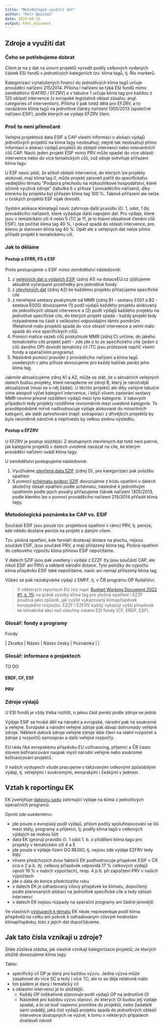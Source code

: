 ```yaml
---
title: "Metodologie využití dat"
author: "Petr Bouchal"
date: 2023-04-15
output: html_document
---
```


## Zdroje a využití dat

### Čeho se potřebujeme dobrat

Cílem je na z dat na úrovni projektů vyvodit podíly celkových vydaných částek ESI fondů v jednotlivých kategoriích tzv. klima tagů, tj. Rio markerů.

Kategorizaci vynaložených financí do jednotlivých klima tagů určuje  prováděcí nařízení 215/2014. Příloha I nařízení se týká ESI fondů mimo zemědělství (EAFRD / EFZRV) a v tabulce 1 určuje klima tag pro každou z 125 oblastí intervence (v evropské legislativě oblast zásahu; angl. categories of intervention). Příloha II pak totéž dělá pro EFZRV, a to navázáním klima tagů na jednotlivé články nařízení 1305/2013 (společné nařízení ESIF), podle kterých se výdaje EFZRV člení.

### Proč to není přímočaré

Veřejná projektová data ESIF a CAP vlastní informaci o alokaci výdajů jednotlivých projektů na klima tagy neobsahují; stejně tak neobsahují přímo informaci o alokaci výdajů projektů do oblastí intervencí nebo relevantních cílů CAP. Navíc jeden projekt ESIF mimo PRV může spadat do více oblastí intervence nebo do více tematických cílů, což oboje ovlivňuje přiřazení klima tagu.

U ESF navíc platí, že ačkoli oblasti intervence, do kterých lze projekty alokovat, mají klima tag 0, může projekt zároveň patřit do specifického vedlejšího tématu "Podpora přechodu na nízkouhlíkové hospodářství, které účinně využívá zdroje" (tabulka 6 v příloze 1 prováděcího nařízení), díky kterému by projektu byl přiřazen klima tag 100 %. Takové přiřazení ale nelze u českých projektů ESF nijak dovodit.

Systém alokace klimatagů navíc zahrnuje další pravidlo (čl. 1, odst. 1 (b) prováděcího nařízení), které vyžaduje další napojení dat. Pro výdaje, které jsou v tematickém cíli 4 nebo 5 (TC je 11, je to hlavní obsahové členění cílů ESIF), lze počítat klima tag 40 %, i pokud spadá do oblasti intervence, pro kterou je stanoven klima tag 40 %. Opět ale z veřejných dat nelze přímo přiřadit projekt k tematickému cíli.

### Jak to děláme

#### Postup u EFRR, FS a ESF

Proto postupujeme u ESIF mimo zemědělství následovně:

1. z [veřejných dat o výdajích ESIF](https://dotaceeu.cz/cs/statistiky-a-analyzy/seznam-operaci-(prijemcu)) (zdroj A1) na dotaceEU.cz zjišťujeme aktuálně vyčerpané prostředky pro jednotlivé fondy
2. z [otevřených dat](https://data.gov.cz/datov%C3%A1-sada?iri=https://data.gov.cz/zdroj/datov%C3%A9-sady/66002222/af32ce8f398945f72b65a7215e2ec78e) (zdroj A2) ke každému projektu přiřazujeme specifické cíle
3. z neveřejné sestavy poskytnuté od MMR (zdroj B1 - sestavy E001 a B2 - sestava E005) dovozujeme (1) podíl výdajů každého projektu alokovaný do jednotlivých oblastí intervence a (2) podíl výdajů každého projektu na jednotlivé specifické cíle, do kterých projekt spadá - každý projekt tedy rozpadneme na části s velikostmi odpovídajími těmto poměrům. (Relativně málo projektů spadá do více oblastí intervence a velmi málo spadá do více specifických cílů).
4. Pomocí matice vazeb cílů poskytnuté MMR (zdroj C) určíme, do jakého tematického cíle projekt patří - zde jde o to ze specifického cíle (jeden z cílů daného OP) dovodit tematický cíl (TC jsou průřezové napříč všemi fondy a operačními programy)
5. Následně pomocí pravidel z prováděcího nařízení a klima tagů uvedených v jeho příloze dovozujeme pro každý balíček peněz jeho klima tag.

Jakmile aktualizujeme zdroj A1 a A2, může se stát, že v aktuálních veřejných datech budou projekty, které nenajdeme ve zdroji B, který je náročnější aktualizovat (musí se o něj žádat). U těchto projektů ale díky veřejné tabulce víme alespoň výčet kategorií intervence, i když vlivem zastarání sestavy MMR nevíme přesné rozdělení výdajů mezi tyto kategorie. V takových případech tedy projekty rozdělíme rovnoměrně mezi uvedené kategorie. To pravděpodobně mírně nadhodnocuje výdaje alokované do minoritních kategorií, ale další zpřesňování (např. extrapolací z dřívějších projektů) by bylo neúměrně náročné a nepřineslo by velkou změnu výsledku.

#### Postup u EFZRV

U EFZRV je postup složitější. Z dostupných otevřených dat totiž není patrné, jak kategorie projektů v datech uvedené navázat na cíle, ke kterým prováděcí nařízení uvádí klima tagy.

U zemědělství postupujeme následovně:

1. Využíváme [otevřená data SZIF](https://www.szif.cz/cs/seznam-prijemcu-dotaci) (zdroj D), pro kategorizaci pak položku opatření
2. S pomocí [schématu podpor SZIF](https://www.szif.cz/cs/CmDocument?rid=%2Fapa_anon%2Fcs%2Fdokumenty_ke_stazeni%2Fprv2014%2Fzakladni_informace%2F1436519577270.pdf) dovozujeme z kódu opatření v datech skutečný obsah opatření podle schématu; následně k jednotlivým opatřením podle jejich povahy přiřazujeme článek nařízení 1305/2013, podle kterého lze s pomocí prováděcího nařízení 215/2014 přiřadit klima tagy.

### Metodologická poznámka ke CAP vs. ESIF

Součástí ESIF jsou pouze tzv. projektová opatření v rámci PRV, tj. peníze, kde někdo dostane peníze na projekt s daným cílem. 

Tzv. plošná opatření, kde farmáři dostávají dotace na plochu, nejsou součástí ESIF, jsou součástí PRV, a mají přiřazený klima tag. Plošná opatření do celkového výpočtu klima přínosu ESIF nepočítáme.

V datech SZIF jsou pak uvedeny i výdaje z EZZF (ty jsou součástí CAP, ale nikoli ESIF ani PRV) a některé národní dotace. Tyto položky do výpočtu klima příspěvku ESIF také nepočítáme, navíc ani nemají přiřazený klima tag.

Vůbec se pak nezabýváme výdaji z EMFF, tj. v ČR programu OP Rybářství.

> V některých reportech EU (viz např. [Budget Working Document 2022 #1, s. 15](https://commission.europa.eu/system/files/2021-07/db2022_wd_1_programme_statements_web_0.pdf#page=15)) se právě vysoký klima tag pro plošná opatření i EZZF používá jako způsob, jak zvýšit vykazovaný klimapříspěvek evropského rozpočtu. EZZF i EZFRV každý vykazují vyšší příspěvek ke klimatické akci než všechny ostatní ESI fondy (CF, ERDF, ESF).

### Glosář: fondy a programy

Fondy

| Zkratka | Název | Název česky | Poznámka
| 
|

### Glosář: informace o projektech

TO DO

#### ERDF, CF, ESF

#### PRV



### Zdroje výdajů

U ESI fondů je vždy třeba rozlišit, o jakou část peněz podle zdroje se jedná. 

Výdaje ESIF se hrubě dělí na národní a evropské, národní pak na soukromé a veřejné. Evropské a národní veřejné zdroje pak dávají dohromady veřejné zdroje. Některé datová zdroje veřejné zdroje dále člení na státní rozpočet a zdroje z rozpočtů samospráv a další veřejné rozpočty.

EU ráda říká evropskému příspěvku EU cofinancing, příjemci a ČR často slovem kofinancování naopak myslí národní veřejné nebo soukromé kofinancování projektů.

V našich výstupech všude pracujeme s takzvanými celkovými způsobilými výdaji, tj. veřejnými i soukromými, evropskými i českými v jednom.

## Vztah k reportingu EK

EK zveřejňuje [datovou sadu](https://cohesiondata.ec.europa.eu/2014-2020-Categorisation/ESIF-2014-2020-categorisation-ERDF-ESF-CF-planned-/3kkx-ekfq) zahrnující výdaje na klima z jednotlivých operačních programů. 

Oproti zde uvedenému:

- jde pouze o evropský podíl výdajů, přitom podíly spolufinancování se liší mezi státy, programy a příjemci, tj. podíly klima tagů v celkových výdajích se mohou lišit
- data EK ignorují pravidlo čl. 1 odst 1. b. o přidělení klima tagu pro projekty v tematickém cíli 4 a 5
- jde pouze o výdaje řízení DG REGIO, tj. nejsou zde výdaje EZFRV tedy PRV
- vlivem předchozích dvou faktorů EK podhodnocuje příspěvek ESIF v ČR cca o 2 p.b. (tj. celkový příspěvek odpovídá 17 % celkových výdajů oproti 19 % v našich výpočtech), resp. 4 p.b. při započtení PRV v našich výpočtech
- jde o data do konce předchozího roku
- v datech EK je odhadovaný cílový příspěvek ke klimatu, dopočtený podle plánovaných alokací na jednotlivé specifické cíle a tedy oblasti intervencí
- v datech EK nejsou rozpady na operační programy ani žádné jemnější

Ve vlastních [výstupech k tématu](https://cohesiondata.ec.europa.eu/stories/s/a8jn-38y8) EK nikde neprezentuje podíl klima příspěvků na celku ani pokrok k odhadovaným cílovým hodnotám klimapříspěvku; toto z jejich dat dopočítáváme.

## Jak tato čísla vznikají u zdroje?

Stále zůstává otázka, jak vlastně vznikají kategorizace projektů, ze kterých složitě dovozujeme klima tagy.

Takto:
- specifický cíl OP je daný pro každou výzvu. Jedna výzva může zasahovat do více SC a tedy i více TC, ale to se děje relativně málo
- tím pádem je daný i tematický cíl
- s oblastmi intervencí je to složitější. 
    - Každý OP indikativně stanovuje podíl výdajů OP na jednotlivé OI
    - Následně pro každou výzvu stanoví, do kterých OI budou její výdaje spadat, a to se buď napevno promítne do projektů, nebo žadatelé sami uvádějí, jaká číst výdajů projektu spadá do jednotlivých oblastí intervence dostupných ve výzvě; k tomu v některých případech dostávali návod

